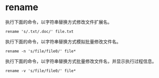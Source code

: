 # rename

执行下面的命令，以字符串替换方式修改文件扩展名。

```
rename 's/.txt/.doc/' file.txt
```

执行下面的命令，以字符串替换方式模拟批量修改文件名。

```
rename -n 's/file/file0/' file*
```

执行下面的命令，以字符串替换方式批量修改文件名，并显示执行过程信息。

```
rename -v 's/file/file0/' file*
```

